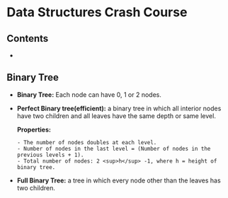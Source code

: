 # Data Structures Crash Course

## Contents

- [](#)

## Binary Tree

- **Binary Tree:** Each node can have 0, 1 or 2 nodes.

- **Perfect Binary tree(efficient):** a binary tree in which all interior nodes have two children and all leaves have the same depth or same level.

  **Properties:**

      - The number of nodes doubles at each level.
      - Number of nodes in the last level = (Number of nodes in the previous levels + 1).
      - Total number of nodes: 2 <sup>h</sup> -1, where h = height of binary tree.

- **Full Binary Tree:** a tree in which every node other than the leaves has two children.
